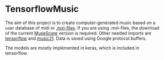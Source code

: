 # TensorflowMusic

The aim of this project is to create computer-generated music based on a user database of midi or 
[.mxl-files](https://www.musicxml.com/). If you are using .mxl-files, the download of the current 
[MuseScore](https://musescore.org/en) version is required. Other needed imports are 
[tensorflow](https://www.tensorflow.org/install) and 
[music21](https://web.mit.edu/music21/doc/usersGuide/usersGuide_01_installing.html#usersguide-01-installing "Installing music21").
Data is saved using Google protocol buffers.

The models are mostly implemented in keras, which is included in tensorflow.
